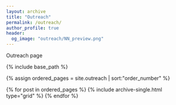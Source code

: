```yaml
---
layout: archive
title: "Outreach"
permalink: /outreach/
author_profile: true
header:
  og_image: "outreach/NN_preview.png"
---
```


Outreach page

<nbsp>

{% include base_path %}

{% assign ordered_pages = site.outreach | sort:"order_number" %}

{% for post in ordered_pages %}
  {% include archive-single.html type="grid" %}
{% endfor %}
